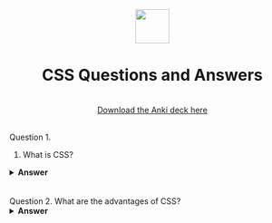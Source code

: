 <div align="center">
  <img height="60" src="https://upload.wikimedia.org/wikipedia/commons/6/62/CSS3_logo.svg">
  <h1>CSS Questions and Answers</h1>
    <br>
  <a href="https://ankiweb.net/shared/info/376600095?cb=1696104749579"> Download the Anki deck here </a>
  <br><br>
</div>

Question 1.
1. What is CSS?

<details><summary><b>Answer</b></summary>
Cascading Style Sheets fondly referred to as CSS, is a simply designed language intended to simplify the process of making web pages presentable. CSS allows you to apply styles to web pages. More importantly, CSS enables you to do this independent of the HTML that makes up each web page.
CSS is easy to learn and understood, but it provides powerful control over the presentation of an HTML document.

</details>
<br><br>
Question 2.
What are the advantages of CSS?

<details><summary><b>Answer</b></summary>
CSS plays an important role, by using CSS you simply got to specify a repeated style for an element once & use it multiple times because CSS will automatically apply the required styles.
The main advantage of CSS is that style is applied consistently across a variety of sites. One instruction can control several areas which are advantageous.
Web designers need to use a few lines of programming for every page improving site speed.

</details>
<br><br>
